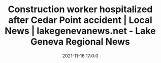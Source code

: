---
"title": "Construction worker hospitalized after Cedar Point accident | Local News | lakegenevanews.net - Lake Geneva Regional News"
"date": "2021-11-16 17:0:0"
"feed_name": "GOOGLENEWSCONSTRUCTION"
"feed_website": "https://news.google.com/search?q=construction%2Bincident&hl=en-US&gl=US&ceid=US:en"
"feed_rss": "https://news.google.com/rss/search?q=construction%2Bincident&hl=en-US&gl=US&ceid=US:en"
"link": "https://www.lakegenevanews.net/news/local/construction-worker-hospitalized-after-cedar-point-accident/article_575f651b-0fcc-572e-a989-28007ef43603.html"
"source": "{'href': 'https://www.lakegenevanews.net', 'title': 'Lake Geneva Regional News'}"
"file": "_posts/2021-1-1-2b09a266e993a38805bb8659cffcba1b7b8d2b01.md"
"accident": "1"
"drilling": "0"
"dead": "0"
"injured": "1"
"arrested": "0"
"place": "lakegeneva"
"where": "construction site"
"causes": "accident"
"place_uri": "unknown place"
---